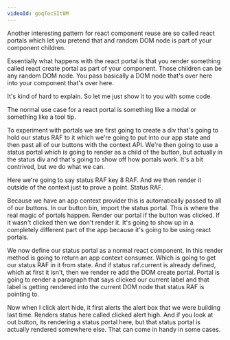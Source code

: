 ```yaml
---
videoId: goqTecSIt8M
---
```


Another interesting pattern for react component reuse are so called react portals which let you pretend that and random DOM node is part of your component children.

Essentially what happens with the react portal is that you render something called react create portal as part of your component. Those children can be any random DOM node. You pass basically a DOM node that's over here into your component that's over here.

It's kind of hard to explain. So let me just show it to you with some code.

The normal use case for a react portal is something like a modal or something like a tool tip.

To experiment with portals we are first going to create a div that's going to hold our status RAF to it which we're going to put into our app state and then past all of our buttons with the context API. We're then going to use a status portal which is going to render as a child of the button, but actually in the status div and that's going to show off how portals work. It's a bit contrived, but we do what we can.

Here we're going to say status RAF key 8 RAF. And we then render it outside of the context just to prove a point. Status RAF.

Because we have an app context provider this is automatically passed to all of our buttons. In our button bin, import the status portal. This is where the real magic of portals happen. Render our portal if the button was clicked. If it wasn't clicked then we don't render it. It's going to show up in a completely different part of the app because it's going to be using react portals.

We now define our status portal as a normal react component. In this render method is going to return an app context consumer. Which is going to get our status RAF in it from state. And if status raf.current is already defined, which at first it isn't, then we render re add the DOM create portal. Portal is going to render a paragraph that says clicked our current label and that label is getting rendered into the current DOM node that status RAF is pointing to.

Now when I click alert hide, it first alerts the alert box that we were building last time. Renders status here called clicked alert high. And if you look at out button, its rendering a status portal here, but that status portal is actually rendered somewhere else. That can come in handy in some cases.
